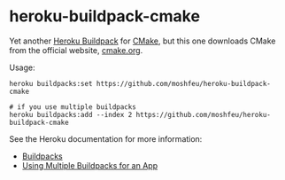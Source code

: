 # heroku-buildpack-cmake

Yet another [Heroku Buildpack][Buildpacks] for [CMake](https://cmake.org/), but this one downloads CMake from the official website, [cmake.org](https://cmake.org/download/).

Usage:

    heroku buildpacks:set https://github.com/moshfeu/heroku-buildpack-cmake
    
    # if you use multiple buildpacks
    heroku buildpacks:add --index 2 https://github.com/moshfeu/heroku-buildpack-cmake

See the Heroku documentation for more information:

* [Buildpacks]
* [Using Multiple Buildpacks for an App](https://devcenter.heroku.com/articles/using-multiple-buildpacks-for-an-app)

[Buildpacks]: https://devcenter.heroku.com/articles/buildpacks
